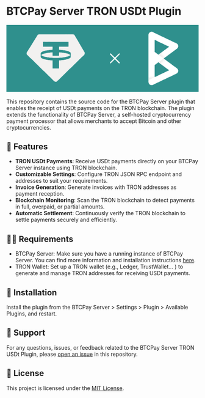 # BTCPay Server TRON USDt Plugin

![BTCPay Tron USDt Plugin](Docs/banner.png)

This repository contains the source code for the BTCPay Server plugin that enables the receipt of USDt payments on the TRON blockchain. 
The plugin extends the functionality of BTCPay Server, a self-hosted cryptocurrency payment processor that allows merchants to accept Bitcoin and other cryptocurrencies.

## 🎨 Features

- **TRON USDt Payments**: Receive USDt payments directly on your BTCPay Server instance using TRON blockchain.
- **Customizable Settings**: Configure TRON JSON RPC endpoint and addresses to suit your requirements.
- **Invoice Generation**: Generate invoices with TRON addresses as payment reception.
- **Blockchain Monitoring**: Scan the TRON blockchain to detect payments in full, overpaid, or partial amounts.
- **Automatic Settlement**: Continuously verify the TRON blockchain to settle payments securely and efficiently.

## 🧑‍💻 Requirements

- BTCPay Server: Make sure you have a running instance of BTCPay Server. You can find more information and installation instructions [here](https://docs.btcpayserver.org/).
- TRON Wallet: Set up a TRON wallet (e.g., Ledger, TrustWallet... ) to generate and manage TRON addresses for receiving USDt payments.

## 🚀 Installation

Install the plugin from the BTCPay Server > Settings > Plugin > Available Plugins, and restart.

## 💚 Support

For any questions, issues, or feedback related to the BTCPay Server TRON USDt Plugin, please [open an issue](https://github.com/b0l0k/BTCPayServer.Plugins.TronUSDt/issues) in this repository.

## 📝 License

This project is licensed under the [MIT License](LICENSE).
